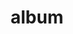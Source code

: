 ---
layout: album
resource: facebook
title: "album"
description: "masonry"
active: gallery
header-img: "img/gallery-bg.jpg"
album-title: "my 9th album"
images:
  - image_path: TranThiQuynhMy/4/8839565429419946_462259078_8839569429419546_9083595397627375113_n.jpg
  - image_path: TranThiQuynhMy/4/8839565459419943_463121488_8839569439419545_6383566138580927525_n.jpg
  - image_path: TranThiQuynhMy/4/8839565536086602_462777588_8839569606086195_7700785855700731324_n.jpg
  - image_path: TranThiQuynhMy/4/8839565556086600_462449820_8839569639419525_614112146703604361_n.jpg
  - image_path: TranThiQuynhMy/4/8839565652753257_462298032_8839569819419507_929088609699657374_n.jpg
  - image_path: TranThiQuynhMy/4/8839565692753253_462778951_8839569852752837_4523751749455286180_n.jpg
  - image_path: TranThiQuynhMy/4/8839964616046694_462634539_8839974249379064_1528073604982022577_n.jpg
  - image_path: TranThiQuynhMy/4/8976474782395676_465223318_8976530212390133_6811626240307609119_n.jpg
  - image_path: TranThiQuynhMy/4/8976476442395510_465782901_8976476452395509_5175156210165494633_n.jpg
  - image_path: TranThiQuynhMy/4/8976477342395420_465746143_8976477359062085_8187995498753568729_n.jpg
  - image_path: TranThiQuynhMy/4/8976478195728668_465781866_8976478209062000_6163385938131841255_n.jpg
  - image_path: TranThiQuynhMy/4/8976480912395063_465918692_8976480922395062_1697326681589273364_n.jpg
  - image_path: TranThiQuynhMy/4/8976481545728333_465610819_8976481559061665_4245354591419133135_n.jpg
  - image_path: TranThiQuynhMy/4/8976482325728255_465792585_8976482332394921_4813235041380557945_n.jpg
---